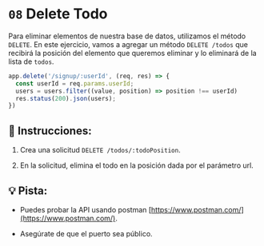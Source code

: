 # `08` Delete Todo 

Para eliminar elementos de nuestra base de datos, utilizamos el método `DELETE`. En este ejercicio, vamos a agregar un método `DELETE /todos` que recibirá la posición del elemento que queremos eliminar y lo eliminará de la lista de `todos`.

```js
app.delete('/signup/:userId', (req, res) => {
  const userId = req.params.userId;
  users = users.filter((value, position) => position !== userId)
  res.status(200).json(users);
})
```

## 📝 Instrucciones:

1. Crea una solicitud `DELETE /todos/:todoPosition`.

2. En la solicitud, elimina el todo en la posición dada por el parámetro url.

## 💡 Pista:

+ Puedes probar la API usando postman [https://www.postman.com/](https://www.postman.com/).

+ Asegúrate de que el puerto sea público.